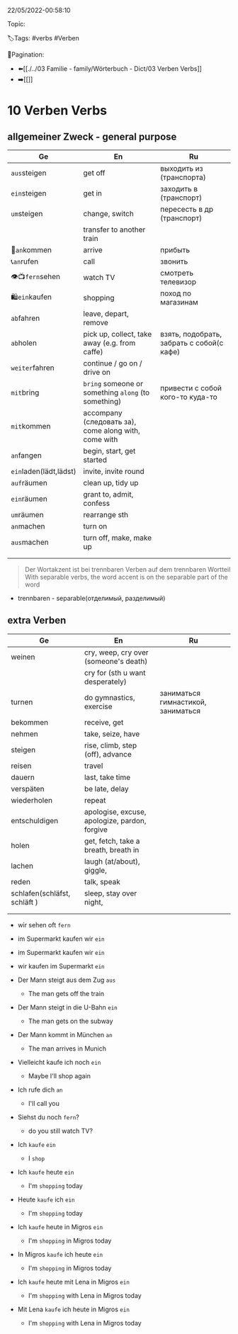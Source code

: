 22/05/2022-00:58:10

Topic:

🏷️Tags: #verbs #Verben

🧭Pagination:
- ⬅️[[./../03 Familie - family/Wörterbuch - Dict/03 Verben Verbs]]
- ➡️[[]]

# 10 Verben Verbs

## allgemeiner Zweck - general purpose

| Ge                     | En                                                   | Ru                                        |
|------------------------|------------------------------------------------------|-------------------------------------------|
| `aus`steigen           | get off                                              | выходить из (транспорта)                  |
| `ein`steigen           | get in                                               | заходить в (транспорт)                    |
| `um`steigen            | change, switch                                       | пересесть в др (транспорт)                |
|                        | transfer to another train                            |                                           |
| 🛬`an`kommen           | arrive                                               | прибыть                                   |
| 📞`an`rufen            | call                                                 | звонить                                   |
| 👁📺`fern`sehen        | watch TV                                             | смотреть телевизор                        |
| 🛍`ein`kaufen          | shopping                                             | поход по магазинам                        |
| `ab`fahren             | leave, depart, remove                                |                                           |
| `ab`holen              | pick up, collect, take away (e.g. from caffe)        | взять, подобрать, забрать с собой(с кафе) |
| `weiter`fahren         | continue / go on / drive on                          |                                           |
| `mit`bring             | `bring` someone or something `along` (to something)  | привести с собой кого-то куда-то          |
| `mit`kommen            | accompany (следовать за), come along with, come with |                                           |
| `an`fangen             | begin, start, get started                            |                                           |
| `ein`laden(lädt,lädst) | invite, invite round                                 |                                           |
| `auf`räumen            | clean up, tidy up                                    |                                           |
| `ein`räumen            | grant to, admit, confess                             |                                           |
| `um`räumen             | rearrange sth                                        |                                           |
| `an`machen             | turn on                                              |                                           |
| `aus`machen            | turn off, make, make up                              |                                           |
|                        |                                                      |                                           |
|                        |                                                      |                                           |



> Der Wortakzent ist bei trennbaren Verben auf dem trennbaren Wortteil
> With separable verbs, the word accent is on the separable part of the word

- trennbaren - separable(отделимый, разделимый)

## extra Verben

| Ge                           | En                                            | Ru                                 |
|------------------------------|-----------------------------------------------|------------------------------------|
| weinen                       | cry, weep, cry over (someone's death)         |                                    |
|                              | cry for (sth u want desperately)              |                                    |
| turnen                       | do gymnastics, exercise                       | заниматься гимнастикой, заниматься |
| bekommen                     | receive, get                                  |                                    |
| nehmen                       | take, seize, have                             |                                    |
| steigen                      | rise, climb, step (off), advance              |                                    |
| reisen                       | travel                                        |                                    |
| dauern                       | last, take time                               |                                    |
| verspäten                    | be late, delay                                |                                    |
| wiederholen                  | repeat                                        |                                    |
| entschuldigen                | apologise, excuse, apologize, pardon, forgive |                                    |
| holen                        | get, fetch, take a breath, breath in          |                                    |
| lachen                       | laugh (at/about), giggle,                     |                                    |
| reden                        | talk, speak                                   |                                    |
| schlafen(schläfst, schläft ) | sleep, stay over night,                       |                                    |
|                              |                                               |                                    |
|                              |                                               |                                    |

- wir sehen oft `fern`
- im Supermarkt kaufen wir `ein`

- im Supermarkt kaufen wir `ein`
- wir kaufen im Supermarkt `ein`

- Der Mann steigt aus dem Zug `aus`
  - The man gets off the train
- Der Mann steigt in die U-Bahn `ein`
  - The man gets on the subway
- Der Mann kommt in München `an`
  - The man arrives in Munich
- Vielleicht kaufe ich noch `ein`
  - Maybe I'll shop again
- Ich rufe dich `an`
  - I'll call you
- Siehst du noch `fern`?
  - do you still watch TV?

- Ich `kaufe` `ein`
  - I `shop`
- Ich `kaufe` heute `ein`
  - I'm `shopping` today
- Heute `kaufe` ich `ein`
  - I'm `shopping` today
- Ich `kaufe` heute in Migros `ein`
  - I'm `shopping` in Migros today
- In Migros `kaufe` ich heute `ein`
  - I'm `shopping` in Migros today
- Ich `kaufe` heute mit Lena in Migros `ein`
  - I'm `shopping` with Lena in Migros today
- Mit Lena `kaufe` ich heute in Migros `ein`
  - I'm `shopping` with Lena in Migros today


